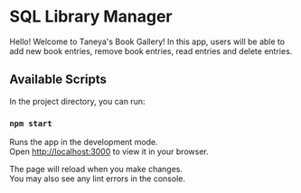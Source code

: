 
# SQL Library Manager 

Hello! Welcome to Taneya's Book Gallery! In this app, users will be able to add new book entries, remove book entries, read entries and delete entries. 

## Available Scripts

In the project directory, you can run:

### `npm start`

Runs the app in the development mode.\
Open [http://localhost:3000](http://localhost:3000) to view it in your browser.

The page will reload when you make changes.\
You may also see any lint errors in the console.
